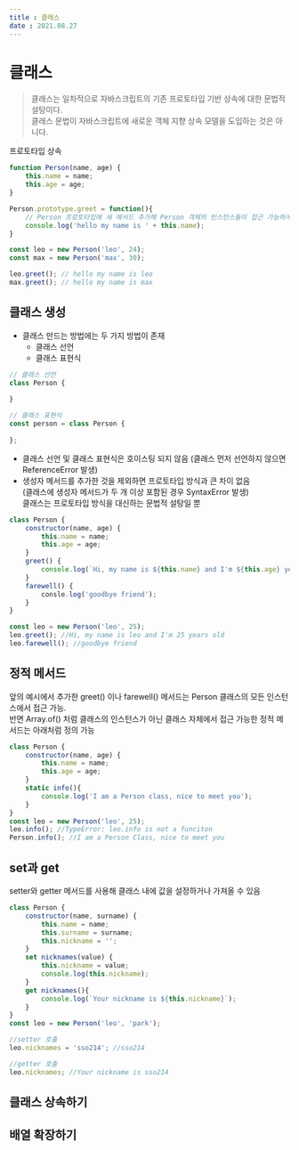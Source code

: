 ```yaml
---
title : 클래스  
date : 2021.08.27
---
```


# 클래스
> 클래스는 일차적으로 자바스크립트의 기존 프로토타입 기반 상속에 대한 문법적 설탕이다.  
클래스 문법이 자바스크립트에 새로운 객체 지향 상속 모델을 도입하는 것은 아니다.

프로토타입 상속
```js
function Person(name, age) {
    this.name = name;
    this.age = age;
}

Person.prototype.greet = function(){
    // Person 프로토타입에 새 메서드 추가해 Person 객체의 인스턴스들이 접근 가능하게 만듬
    console.log('hello my name is ' + this.name);
}

const leo = new Person('leo', 24);
const max = new Person('max', 30);

leo.greet(); // hello my name is leo
max.greet(); // hello my name is max
```

## 클래스 생성
* 클래스 만드는 방법에는 두 가지 방법이 존재
    * 클래스 선언
    * 클래스 표현식
```js
// 클래스 선언
class Person {
    
}

// 클래스 표현식
const person = class Person {
    
};
```
* 클래스 선언 및 클래스 표현식은 호이스팅 되지 않음 (클래스 먼저 선언하지 않으면 ReferenceError 발생)
* 생성자 메서드를 추가한 것을 제외하면 프로토타입 방식과 큰 차이 없음  
  (클래스에 생성자 메서드가 두 개 이상 포함된 경우 SyntaxError 발생)  
  클래스는 프로토타입 방식을 대신하는 문법적 설탕일 뿐
```js
class Person {
    constructor(name, age) {
        this.name = name;
        this.age = age;
    }
    greet() {
        console.log(`Hi, my name is ${this.name} and I'm ${this.age} years old`);
    }
    farewell() {
        consle.log('goodbye friend');
    }
}

const leo = new Person('leo', 25);
leo.greet(); //Hi, my name is leo and I'm 25 years old
leo.farewell(); //goodbye friend
```


## 정적 메서드
앞의 예시에서 추가한 greet() 이나 farewell() 메서드는 Person 클래스의 모든 인스턴스에서 접근 가능.  
반면 Array.of() 처럼 클래스의 인스턴스가 아닌 클래스 자체에서 접근 가능한 정적 메서드는 아래처럼 정의 가능
```js
class Person {
    constructor(name, age) {
        this.name = name;
        this.age = age;
    }
    static info(){
        console.log('I am a Person class, nice to meet you');
    }
}
const leo = new Person('leo', 25);
leo.info(); //TypeError: leo.info is not a funciton
Person.info(); //I am a Person Class, nice to meet you
```


## set과 get
setter와 getter 메서드를 사용해 클래스 내에 값을 설정하거나 가져올 수 있음
```js
class Person {
    constructor(name, surname) {
        this.name = name;
        this.surname = surname;
        this.nickname = '';
    }
    set nicknames(value) {
        this.nickname = value;
        console.log(this.nickname);
    }
    get nicknames(){
        console.log(`Your nickname is ${this.nickname}`);
    }
}
const leo = new Person('leo', 'park');

//setter 호출
leo.nicknames = 'sso214'; //sso214

//getter 호출
leo.nicknames; //Your nickname is sso214
```


## 클래스 상속하기


## 배열 확장하기
